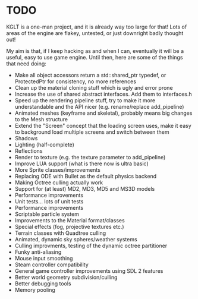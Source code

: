 
# TODO

KGLT is a one-man project, and it is already way too large for that! Lots of areas of 
the engine are flakey, untested, or just downright badly thought out!

My aim is that, if I keep hacking as and when I can, eventually it will be a useful,
easy to use game engine. Until then, here are some of the things that need doing:

 - Make all object accessors return a std::shared_ptr typedef, or ProtectedPtr for consistency, no more references
 - Clean up the material cloning stuff which is ugly and error prone
 - Increase the use of shared abstract interfaces. Add them to interfaces.h
 - Speed up the rendering pipeline stuff, try to make it more understandable and the API nicer (e.g. rename/replace add_pipeline)
 - Animated meshes (keyframe and skeletal), probably means big changes to the Mesh structure
 - Extend the "Screen" concept that the loading screen uses, make it easy to background load multiple screens and switch between them
 - Shadows
 - Lighting (half-complete)
 - Reflections
 - Render to texture (e.g. the texture parameter to add_pipeline)
 - Improve LUA support (what is there now is ultra basic)
 - More Sprite classes/improvements
 - Replacing ODE with Bullet as the default physics backend
 - Making Octree culling actually work
 - Support for (at least) MD2, MD3, MD5 and MS3D models
 - Performance improvements
 - Unit tests... lots of unit tests
 - Performance improvements
 - Scriptable particle system
 - Improvements to the Material format/classes
 - Special effects (fog, projective textures etc.)
 - Terrain classes with Quadtree culling
 - Animated, dynamic sky spheres/weather systems
 - Culling improvments, testing of the dynamic octree partitioner
 - Funky anti-aliasing
 - Mouse input smoothing
 - Steam controller compatibility 
 - General game controller improvements using SDL 2 features
 - Better world geometry subdivision/culling
 - Better debugging tools
 - Memory pooling
 
